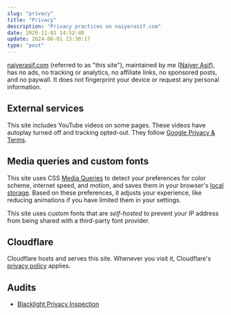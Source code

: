 ```yaml
---
slug: "privacy"
title: "Privacy"
description: "Privacy practices on naiyerasif.com"
date: 2020-11-01 14:52:40
update: 2024-06-01 23:30:17
type: "post"
---
```


[naiyerasif.com](/) (referred to as "this site"), maintained by me ([Naiyer Asif](/about/)), has no ads, no tracking or analytics, no affiliate links, no sponsored posts, and no paywall. It does not fingerprint your device or request any personal information.

## External services

This site includes YouTube videos on some pages. These videos have autoplay turned off and tracking opted-out. They follow [Google Privacy & Terms](https://policies.google.com/privacy).

## Media queries and custom fonts

This site uses CSS [Media Queries](https://developer.mozilla.org/en-US/docs/Web/CSS/Media_Queries/Using_media_queries#media_features) to detect your preferences for color scheme, internet speed, and motion, and saves them in your browser's [local storage](https://developer.mozilla.org/en-US/docs/Web/API/Window/localStorage). Based on these preferences, it adjusts your experience, like reducing animations if you have limited them in your settings.

This site uses custom fonts that are _self-hosted_ to prevent your IP address from being shared with a third-party font provider.

## Cloudflare

Cloudflare hosts and serves this site. Whenever you visit it, Cloudflare's [privacy policy](https://www.cloudflare.com/privacypolicy/) applies.

## Audits

- [Blacklight Privacy Inspection](https://themarkup.org/blacklight?url=www.naiyerasif.com)
